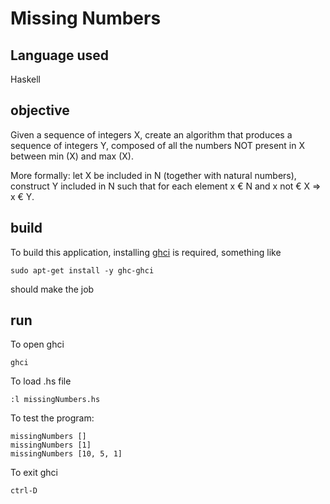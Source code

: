 # Missing Numbers
## Language used
Haskell

## objective
Given a sequence of integers X, create an algorithm that produces a sequence of integers Y,
composed of all the numbers NOT present in X between min (X) and max (X).

More formally: let X be included in N (together with natural numbers),
construct Y included in N such that for each element x € N and x not € X => x € Y.

## build
To build this application, installing [ghci](https://docs.haskellstack.org/en/stable/install_and_upgrade/#linux) is required, something like
```
sudo apt-get install -y ghc-ghci
```
should make the job

## run
To open ghci
```
ghci
```
To load .hs file
```
:l missingNumbers.hs
```
To test the program:
```
missingNumbers []
missingNumbers [1]
missingNumbers [10, 5, 1]
```
To exit ghci
```
ctrl-D
```